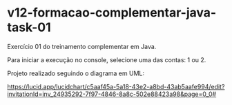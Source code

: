 # v12-formacao-complementar-java-task-01
Exercício 01 do treinamento complementar em Java.

Para iniciar a execução no console, selecione uma das contas: 1 ou 2.

Projeto realizado seguindo o diagrama em UML:

https://lucid.app/lucidchart/c5aaf45a-5a18-43e2-a8bd-43ab5aafe994/edit?invitationId=inv_24935292-7f97-4846-8a8c-502e88423a98&page=0_0#
